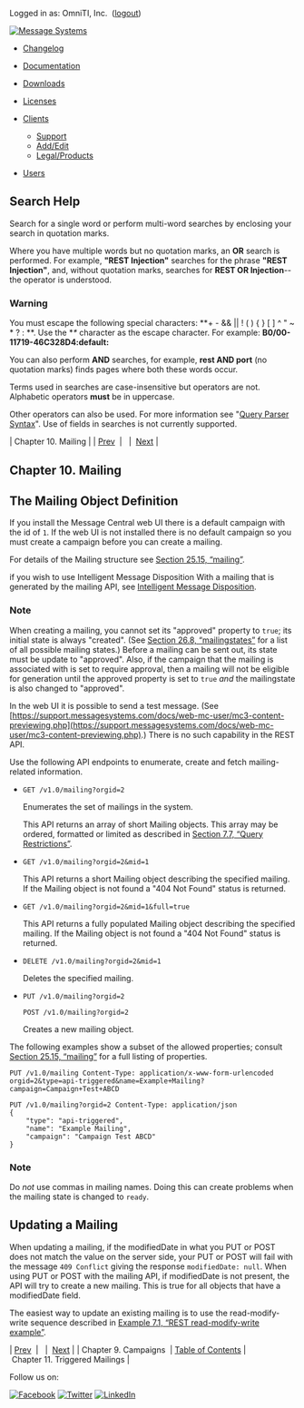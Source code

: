 Logged in as: OmniTI, Inc.  ([logout](https://support.messagesystems.com/logout.php))

[![Message Systems](https://support.messagesystems.com/images/ms-white205.png)](https://support.messagesystems.com/start.php) 

*   [Changelog](https://support.messagesystems.com/start.php?show=changelog)
*   [Documentation](https://support.messagesystems.com/docs/)
*   [Downloads](https://support.messagesystems.com/start.php)

*   [Licenses](https://support.messagesystems.com/license_summary.php)
*   <a href="">Clients</a>
    *   [Support](https://support.messagesystems.com/cs.php)
    *   [Add/Edit](https://support.messagesystems.com/edit_client.php)
    *   [Legal/Products](https://support.messagesystems.com/edit_products.php)
*   [Users](https://support.messagesystems.com/edit_customer.php)

## Search Help

Search for a single word or perform multi-word searches by enclosing your search in quotation marks.

Where you have multiple words but no quotation marks, an **OR** search is performed. For example, **"REST Injection"** searches for the phrase **"REST Injection"**, and, without quotation marks, searches for **REST OR Injection**--the operator is understood.

### Warning

You must escape the following special characters: **+ - && || ! ( ) { } [ ] ^ " ~ * ? : \**. Use the **\** character as the escape character. For example: **B0/00-11719-46C328D4\:default\:**

You can also perform **AND** searches, for example, **rest AND port** (no quotation marks) finds pages where both these words occur.

Terms used in searches are case-insensitive but operators are not. Alphabetic operators **must** be in uppercase.

Other operators can also be used. For more information see "[Query Parser Syntax](https://lucene.apache.org/core/old_versioned_docs/versions/3_0_0/queryparsersyntax.html)". Use of fields in searches is not currently supported.

| Chapter 10. Mailing |
| [Prev](rest.campaigns.php)  |   |  [Next](rest.triggered.mailing.php) |

## Chapter 10. Mailing

## The Mailing Object Definition

If you install the Message Central web UI there is a default campaign with the id of `1`. If the web UI is not installed there is no default campaign so you must create a campaign before you can create a mailing.

For details of the Mailing structure see [Section 25.15, “mailing”](rest.autogen.struct.mailing.php "25.15. mailing").

if you wish to use Intelligent Message Disposition With a mailing that is generated by the mailing API, see [Intelligent Message Disposition](https://support.messagesystems.com/docs/web-mc/mc-post-installation.imd.php).

### Note

When creating a mailing, you cannot set its "approved" property to `true`; its initial state is always "created". (See [Section 26.8, “mailingstates”](rest.autogen.map.mailingstates.php "26.8. mailingstates") for a list of all possible mailing states.) Before a mailing can be sent out, its state must be update to "approved". Also, if the campaign that the mailing is associated with is set to require approval, then a mailing will not be eligible for generation until the approved property is set to `true` *and* the mailingstate is also changed to "approved".

In the web UI it is possible to send a test message. (See [https://support.messagesystems.com/docs/web-mc-user/mc3-content-previewing.php](https://support.messagesystems.com/docs/web-mc-user/mc3-content-previewing.php).) There is no such capability in the REST API.

Use the following API endpoints to enumerate, create and fetch mailing-related information.

*   `GET /v1.0/mailing?orgid=2`

    Enumerates the set of mailings in the system.

    This API returns an array of short Mailing objects. This array may be ordered, formatted or limited as described in [Section 7.7, “Query Restrictions”](rest.query.restrictions.php "7.7. Query Restrictions").

*   `GET /v1.0/mailing?orgid=2&mid=1`

    This API returns a short Mailing object describing the specified mailing. If the Mailing object is not found a "404 Not Found" status is returned.

*   `GET /v1.0/mailing?orgid=2&mid=1&full=true`

    This API returns a fully populated Mailing object describing the specified mailing. If the Mailing object is not found a "404 Not Found" status is returned.

*   `DELETE /v1.0/mailing?orgid=2&mid=1`

    Deletes the specified mailing.

*   `PUT /v1.0/mailing?orgid=2`

    `POST /v1.0/mailing?orgid=2`

    Creates a new mailing object.

The following examples show a subset of the allowed properties; consult [Section 25.15, “mailing”](rest.autogen.struct.mailing.php "25.15. mailing") for a full listing of properties.

```
PUT /v1.0/mailing Content-Type: application/x-www-form-urlencoded
orgid=2&type=api-triggered&name=Example+Mailing?campaign=Campaign+Test+ABCD
```

```
PUT /v1.0/mailing?orgid=2 Content-Type: application/json
{
    "type": "api-triggered",
    "name": "Example Mailing",
    "campaign": "Campaign Test ABCD"
}
```

### Note

Do *not* use commas in mailing names. Doing this can create problems when the mailing state is changed to `ready`.

## Updating a Mailing

When updating a mailing, if the modifiedDate in what you PUT or POST does not match the value on the server side, your PUT or POST will fail with the message `409 Conflict` giving the response `modifiedDate: null`. When using PUT or POST with the mailing API, if modifiedDate is not present, the API will try to create a new mailing. This is true for all objects that have a modifiedDate field.

The easiest way to update an existing mailing is to use the read-modify-write sequence described in [Example 7.1, “REST read-modify-write example”](rest.input.parameters.php#rest.post.put.read "Example 7.1. REST read-modify-write example").

| [Prev](rest.campaigns.php)  |   |  [Next](rest.triggered.mailing.php) |
| Chapter 9. Campaigns  | [Table of Contents](index.php) |  Chapter 11. Triggered Mailings |

Follow us on:

[![Facebook](https://support.messagesystems.com/images/icon-facebook.png)](http://www.facebook.com/messagesystems) [![Twitter](https://support.messagesystems.com/images/icon-twitter.png)](http://twitter.com/#!/MessageSystems) [![LinkedIn](https://support.messagesystems.com/images/icon-linkedin.png)](http://www.linkedin.com/company/message-systems)
